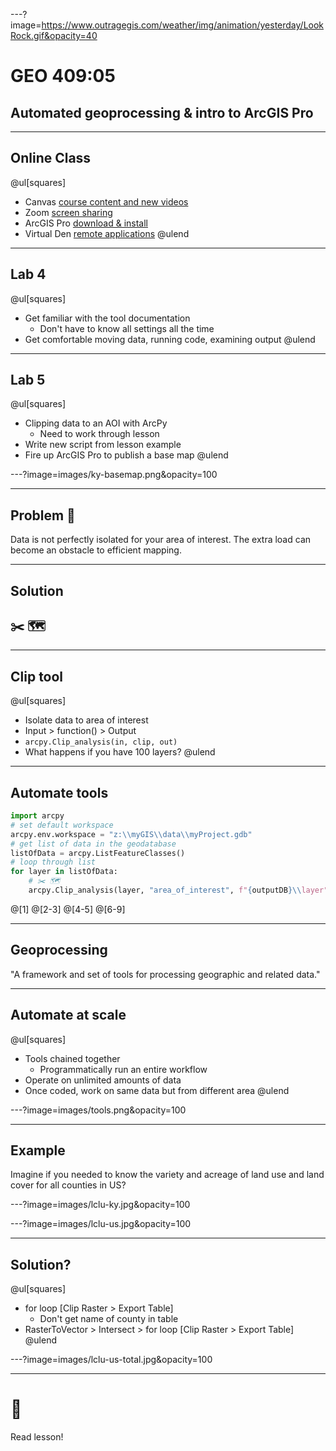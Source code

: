---?image=https://www.outragegis.com/weather/img/animation/yesterday/LookRock.gif&opacity=40
# GEO 409:05
## Automated geoprocessing & intro to ArcGIS Pro

---
## Online Class
@ul[squares]
* Canvas [course content and new videos](https://uk.instructure.com/courses/1966559)
* Zoom [screen sharing](https://uky.zoom.us/my/boyd.shearer)
* ArcGIS Pro [download & install](https://uk.instructure.com/courses/1966559/files/93580698/download)
* Virtual Den [remote applications](https://appstore.uky.edu/)
@ulend

---
## Lab 4
@ul[squares]
* Get familiar with the tool documentation
    * Don't have to know all settings all the time
* Get comfortable moving data, running code, examining output
@ulend

---
## Lab 5
@ul[squares]
* Clipping data to an AOI with ArcPy
    * Need to work through lesson
* Write new script from lesson example
* Fire up ArcGIS Pro to publish a base map
@ulend

---?image=images/ky-basemap.png&opacity=100

---
## Problem 🧱
Data is not perfectly isolated for your area of interest. The extra load can become an obstacle to efficient mapping.

---
## Solution
## ✂️ 🗺️

---
## Clip tool
@ul[squares]
* Isolate data to area of interest
* Input > function() > Output
* `arcpy.Clip_analysis(in, clip, out)`
* What happens if you have 100 layers?
@ulend


---
## Automate tools
```py
import arcpy
# set default workspace
arcpy.env.workspace = "z:\\myGIS\\data\\myProject.gdb"
# get list of data in the geodatabase
listOfData = arcpy.ListFeatureClasses()
# loop through list
for layer in listOfData:
    # ✂️ 🗺️
    arcpy.Clip_analysis(layer, "area_of_interest", f"{outputDB}\\layer")
```
@[1]
@[2-3]
@[4-5]
@[6-9]

---
## Geoprocessing
"A framework and set of tools for processing geographic and related data."

---
## Automate at scale
@ul[squares]
* Tools chained together
    * Programmatically run an entire workflow
* Operate on unlimited amounts of data
* Once coded, work on same data but from different area
@ulend

---?image=images/tools.png&opacity=100

---
## Example
Imagine if you needed to know the variety and acreage of land use and land cover for all counties in US?

---?image=images/lclu-ky.jpg&opacity=100

---?image=images/lclu-us.jpg&opacity=100

---
## Solution?
@ul[squares]
* for loop [Clip Raster > Export Table]
    * Don't get name of county in table
* RasterToVector > Intersect > for loop [Clip Raster > Export Table]
@ulend

---?image=images/lclu-us-total.jpg&opacity=100

---
# 🛑
Read lesson!